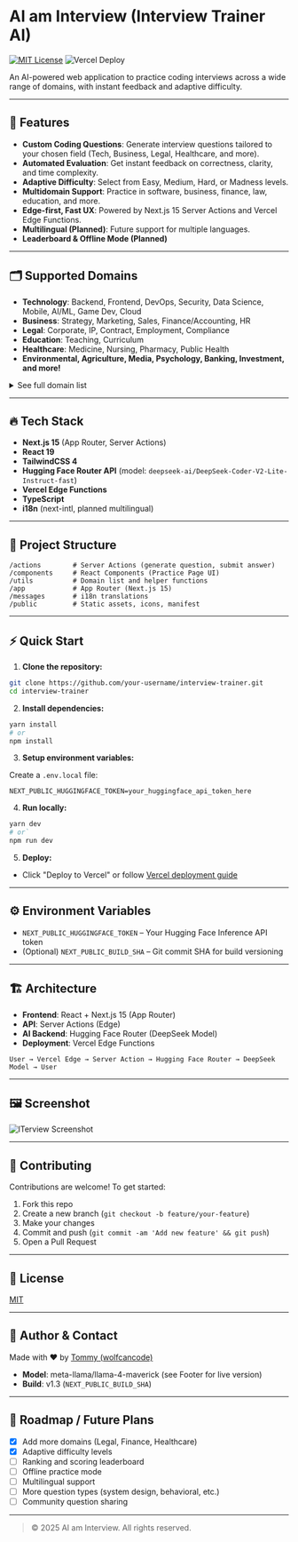 # AI am Interview (Interview Trainer AI)

[![MIT License](https://img.shields.io/badge/license-MIT-blue.svg)](LICENSE)
![Vercel Deploy](https://deploy-badge.vercel.app/vercel/iterview-ai)

An AI-powered web application to practice coding interviews across a wide range of domains, with instant feedback and adaptive difficulty.

---

## 🌟 Features

- **Custom Coding Questions**: Generate interview questions tailored to your chosen field (Tech, Business, Legal, Healthcare, and more).
- **Automated Evaluation**: Get instant feedback on correctness, clarity, and time complexity.
- **Adaptive Difficulty**: Select from Easy, Medium, Hard, or Madness levels.
- **Multidomain Support**: Practice in software, business, finance, law, education, and more.
- **Edge-first, Fast UX**: Powered by Next.js 15 Server Actions and Vercel Edge Functions.
- **Multilingual (Planned)**: Future support for multiple languages.
- **Leaderboard & Offline Mode (Planned)**

---

## 🗂️ Supported Domains

- **Technology**: Backend, Frontend, DevOps, Security, Data Science, Mobile, AI/ML, Game Dev, Cloud
- **Business**: Strategy, Marketing, Sales, Finance/Accounting, HR
- **Legal**: Corporate, IP, Contract, Employment, Compliance
- **Education**: Teaching, Curriculum
- **Healthcare**: Medicine, Nursing, Pharmacy, Public Health
- **Environmental, Agriculture, Media, Psychology, Banking, Investment, and more!**

<details>
<summary>See full domain list</summary>

(See `utils/constants/domain.ts` for all supported domains and subdomains.)

</details>

---

## 🔥 Tech Stack

- **Next.js 15** (App Router, Server Actions)
- **React 19**
- **TailwindCSS 4**
- **Hugging Face Router API** (model: `deepseek-ai/DeepSeek-Coder-V2-Lite-Instruct-fast`)
- **Vercel Edge Functions**
- **TypeScript**
- **i18n** (next-intl, planned multilingual)

---

## 📁 Project Structure

```
/actions        # Server Actions (generate question, submit answer)
/components     # React Components (Practice Page UI)
/utils          # Domain list and helper functions
/app            # App Router (Next.js 15)
/messages       # i18n translations
/public         # Static assets, icons, manifest
```

---

## ⚡ Quick Start

1. **Clone the repository:**

```bash
git clone https://github.com/your-username/interview-trainer.git
cd interview-trainer
```

2. **Install dependencies:**

```bash
yarn install
# or
npm install
```

3. **Setup environment variables:**

Create a `.env.local` file:

```env
NEXT_PUBLIC_HUGGINGFACE_TOKEN=your_huggingface_api_token_here
```

4. **Run locally:**

```bash
yarn dev
# or`
npm run dev
```

5. **Deploy:**
- Click "Deploy to Vercel" or follow [Vercel deployment guide](https://vercel.com/)

---

## ⚙️ Environment Variables

- `NEXT_PUBLIC_HUGGINGFACE_TOKEN` – Your Hugging Face Inference API token
- (Optional) `NEXT_PUBLIC_BUILD_SHA` – Git commit SHA for build versioning

---

## 🏗️ Architecture

- **Frontend**: React + Next.js 15 (App Router)
- **API**: Server Actions (Edge)
- **AI Backend**: Hugging Face Router (DeepSeek Model)
- **Deployment**: Vercel Edge Functions

```
User → Vercel Edge → Server Action → Hugging Face Router → DeepSeek Model → User
```

---

## 🖼️ Screenshot

![ITerview Screenshot](https://github.com/user-attachments/assets/70e975d1-b16f-40c1-8ce4-fded8f2b0994)

---

## 🤝 Contributing

Contributions are welcome! To get started:

1. Fork this repo
2. Create a new branch (`git checkout -b feature/your-feature`)
3. Make your changes
4. Commit and push (`git commit -am 'Add new feature' && git push`)
5. Open a Pull Request

---

## 📜 License

[MIT](LICENSE)

---

## 👤 Author & Contact

Made with ❤️ by [Tommy (wolfcancode)](https://www.linkedin.com/in/wolfcancode/)

- **Model**: meta-llama/llama-4-maverick (see Footer for live version)
- **Build**: v1.3 (`NEXT_PUBLIC_BUILD_SHA`)

---

## 🚀 Roadmap / Future Plans

- [x] Add more domains (Legal, Finance, Healthcare)
- [x] Adaptive difficulty levels
- [ ] Ranking and scoring leaderboard
- [ ] Offline practice mode
- [ ] Multilingual support
- [ ] More question types (system design, behavioral, etc.)
- [ ] Community question sharing

---

> © 2025 AI am Interview. All rights reserved.

